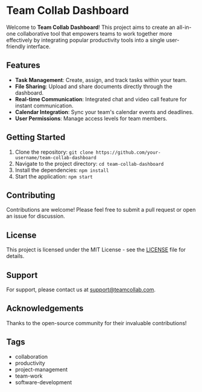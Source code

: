 # Team Collab Dashboard

Welcome to **Team Collab Dashboard**! This project aims to create an all-in-one collaborative tool that empowers teams to work together more effectively by integrating popular productivity tools into a single user-friendly interface.

## Features
- **Task Management**: Create, assign, and track tasks within your team.
- **File Sharing**: Upload and share documents directly through the dashboard.
- **Real-time Communication**: Integrated chat and video call feature for instant communication.
- **Calendar Integration**: Sync your team's calendar events and deadlines.
- **User Permissions**: Manage access levels for team members.

## Getting Started
1. Clone the repository: `git clone https://github.com/your-username/team-collab-dashboard`
2. Navigate to the project directory: `cd team-collab-dashboard`
3. Install the dependencies: `npm install`
4. Start the application: `npm start`

## Contributing
Contributions are welcome! Please feel free to submit a pull request or open an issue for discussion.

## License
This project is licensed under the MIT License - see the [LICENSE](LICENSE) file for details.

## Support
For support, please contact us at support@teamcollab.com.

## Acknowledgements
Thanks to the open-source community for their invaluable contributions!

## Tags
- collaboration
- productivity
- project-management
- team-work
- software-development
